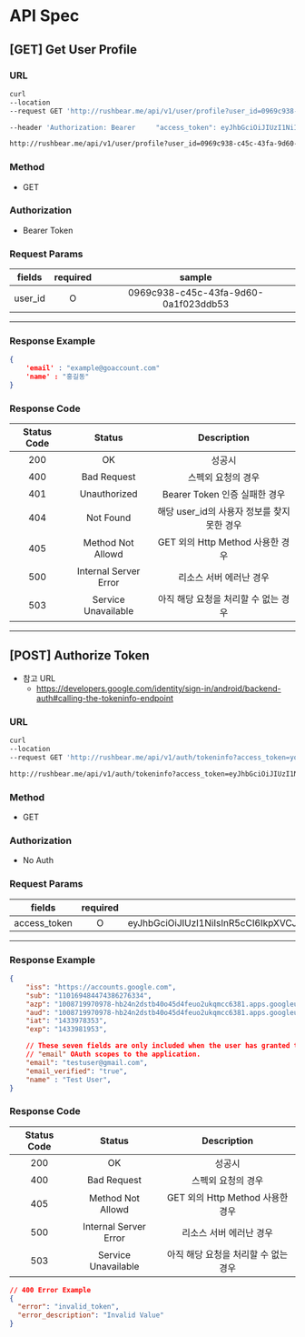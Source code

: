 # API Spec
## [GET] Get User Profile

### URL
```bash
curl 
--location 
--request GET 'http://rushbear.me/api/v1/user/profile?user_id=0969c938-c45c-43fa-9d60-0a1f023ddb53' \

--header 'Authorization: Bearer     "access_token": eyJhbGciOiJIUzI1NiIsInR5cCI6IkpXVCJ9.eyJzdWIiOiIxMjM0NTY3ODkwIiwibmFtZSI6IkxlZSBTZXVuZyBZb29uIiwiaWF0IjoxNTE2MjM5MDIyfQ.v2kXuRhfbIMPmjodr9fXefVAJgayIWd7xyzWzLkScdo'
```

```bash
http://rushbear.me/api/v1/user/profile?user_id=0969c938-c45c-43fa-9d60-0a1f023ddb53
```

### Method
 - GET

### Authorization
 - Bearer Token

### Request Params
|fields|required|sample
|:---:|:---:|:---:|
|user_id|O|0969c938-c45c-43fa-9d60-0a1f023ddb53


****

### Response Example
```json
{
    'email' : "example@goaccount.com"
    'name' : "홍길동"
}
```

### Response Code
|Status Code|Status|Description|
|:---:|:---:|:---:|
|200|OK|성공시|
|400|Bad Request|스펙외 요청의 경우|
|401|Unauthorized|Bearer Token 인증 실패한 경우|
|404|Not Found|해당 user_id의 사용자 정보를 찾지 못한 경우|
|405|Method Not Allowd|GET 외의 Http Method 사용한 경우|
|500|Internal Server Error|리소스 서버 에러난 경우|
|503|Service Unavailable|아직 해당 요청을 처리할 수 없는 경우|

****

## [POST] Authorize Token
 - 참고 URL
   - https://developers.google.com/identity/sign-in/android/backend-auth#calling-the-tokeninfo-endpoint

### URL
```bash
curl 
--location 
--request GET 'http://rushbear.me/api/v1/auth/tokeninfo?access_token=your_access_token'
```

```bash
http://rushbear.me/api/v1/auth/tokeninfo?access_token=eyJhbGciOiJIUzI1NiIsInR5cCI6IkpXVCJ9.eyJzdWIiOiIxMjM0NTY3ODkwIiwibmFtZSI6IkxlZSBTZXVuZyBZb29uIiwiaWF0IjoxNTE2MjM5MDIyfQ.v2kXuRhfbIMPmjodr9fXefVAJgayIWd7xyzWzLkScdo
```

### Method
 - GET

### Authorization
 - No Auth

### Request Params
|fields|required|sample
|:---:|:---:|:---:|
|access_token|O|eyJhbGciOiJIUzI1NiIsInR5cCI6IkpXVCJ9.eyJzdWIiOiIxMjM0NTY3ODkwIiwibmFtZSI6IkxlZSBTZXVuZyBZb29uIiwiaWF0IjoxNTE2MjM5MDIyfQ.v2kXuRhfbIMPmjodr9fXefVAJgayIWd7xyzWzLkScdo|

****

### Response Example
```json
{
    "iss": "https://accounts.google.com",
    "sub": "110169484474386276334",
    "azp": "1008719970978-hb24n2dstb40o45d4feuo2ukqmcc6381.apps.googleusercontent.com",
    "aud": "1008719970978-hb24n2dstb40o45d4feuo2ukqmcc6381.apps.googleusercontent.com",
    "iat": "1433978353",
    "exp": "1433981953",

    // These seven fields are only included when the user has granted the "profile" and
    // "email" OAuth scopes to the application.
    "email": "testuser@gmail.com",
    "email_verified": "true",
    "name" : "Test User",
}
```

### Response Code
|Status Code|Status|Description|
|:---:|:---:|:---:|
|200|OK|성공시|
|400|Bad Request|스펙외 요청의 경우|
|405|Method Not Allowd|GET 외의 Http Method 사용한 경우|
|500|Internal Server Error|리소스 서버 에러난 경우|
|503|Service Unavailable|아직 해당 요청을 처리할 수 없는 경우|


```json
// 400 Error Example
{
  "error": "invalid_token",
  "error_description": "Invalid Value"
}
```
